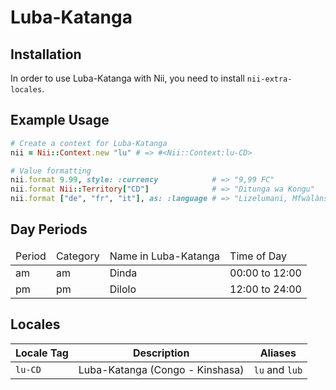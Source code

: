 <!-- This file has been generated. Source: languages/_template.md.erb -->

# Luba-Katanga

## Installation

In order to use Luba-Katanga with Nii, you need to install `nii-extra-locales`.

## Example Usage

``` ruby
# Create a context for Luba-Katanga
nii = Nii::Context.new "lu" # => #<Nii::Context:lu-CD>

# Value formatting
nii.format 9.99, style: :currency            # => "9,99 FC"
nii.format Nii::Territory["CD"]              # => "Ditunga wa Kongu"
nii.format ["de", "fr", "it"], as: :language # => "Lizelumani, Mfwàlànsa, Litali"
```

## Day Periods


<table>
  <thead>
    <tr>
      <td>Period</td>
      <td>Category</td>
      <td>Name in Luba-Katanga</td>
      <td>Time of Day</td>
    </tr>
  </thead>
  <tbody>
    <tr>
      <td>am</td>
      <td>am</td>
      <td>Dinda</td>
      <td>00:00 to 12:00</td>
    </tr>
    <tr>
      <td>pm</td>
      <td>pm</td>
      <td>Dilolo</td>
      <td>12:00 to 24:00</td>
    </tr>
  </tbody>
</table>



## Locales

<table>
  <thead>
    <tr>
      <th>Locale Tag</th>
      <th>Description</th>
      <th>Aliases</th>
    </tr>
  </thead>
  <tbody>
    <tr>
      <td><code>lu-CD</code></td>
      <td>Luba-Katanga (Congo - Kinshasa)</td>
      <td><code>lu</code> and <code>lub</code></td>
    </tr>
  </tbody>
</table>


